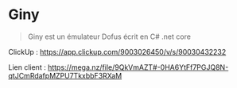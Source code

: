 # Giny

> Giny est un émulateur Dofus écrit en C# .net core

ClickUp : https://app.clickup.com/9003026450/v/s/90030432232

Lien client : https://mega.nz/file/9QkVmAZT#-0HA6YtFf7PGJQ8N-qtJCmRdafpMZPU7TkxbbF3RXaM